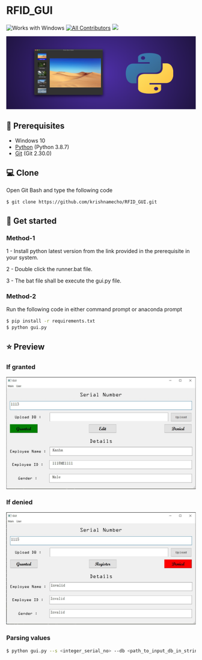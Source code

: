 # RFID_GUI

![Works with Windows](https://img.shields.io/badge/Works_with-Win-blue?style=flat-square)
[![All Contributors](https://img.shields.io/badge/all_contributors-1-orange.svg?style=flat-square)](#contributors-)
[![](https://img.shields.io/badge/connect%20with%20me%20on-WhatsApp-green.svg)](https://wa.me/7606814973)

![](./images/cover.png)

## 📌 Prerequisites
- Windows 10
- [Python](https://www.python.org/downloads/release/python-387/) (Python 3.8.7)
- [Git](https://git-scm.com/) (Git 2.30.0)

## 💻 Clone
Open Git Bash and type the following code
```sh
$ git clone https://github.com/krishnamecho/RFID_GUI.git
```

## :rocket: Get started 

### Method-1
1 - Install python latest version from the link provided in the prerequisite in your system.

2 - Double click the runner.bat file.

3 - The bat file shall be execute the gui.py file.

### Method-2
Run the following code in either command prompt or anaconda prompt
```sh
$ pip install -r requirements.txt
$ python gui.py
```

## ⭐ Preview
### If granted
![](./images/grant.JPG)
### If denied
![](./images/deny.JPG)

### Parsing values
```sh
$ python gui.py --s <integer_serial_no> --db <path_to_input_db_in_string_format>
```
